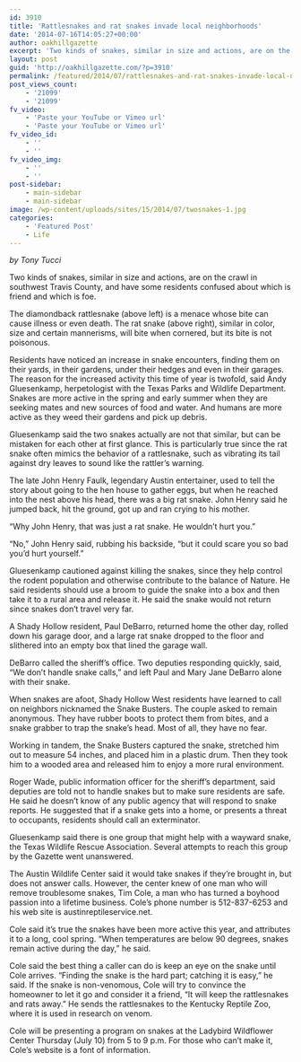 ```yaml
---
id: 3910
title: 'Rattlesnakes and rat snakes invade local neighborhoods'
date: '2014-07-16T14:05:27+00:00'
author: oakhillgazette
excerpt: 'Two kinds of snakes, similar in size and actions, are on the crawl in southwest Travis County, and have some residents confused about which is friend and which is foe. The diamondback rattlesnake is a menace whose bite can cause illness or even death. The rat snake, similar in color, size and certain mannerisms, will bite when cornered, but its bite is not poisonous.'
layout: post
guid: 'http://oakhillgazette.com/?p=3910'
permalink: /featured/2014/07/rattlesnakes-and-rat-snakes-invade-local-neighborhoods/
post_views_count:
    - '21099'
    - '21099'
fv_video:
    - 'Paste your YouTube or Vimeo url'
    - 'Paste your YouTube or Vimeo url'
fv_video_id:
    - ''
    - ''
fv_video_img:
    - ''
    - ''
post-sidebar:
    - main-sidebar
    - main-sidebar
image: /wp-content/uploads/sites/15/2014/07/twosnakes-1.jpg
categories:
    - 'Featured Post'
    - Life
---
```


*by Tony Tucci*

Two kinds of snakes, similar in size and actions, are on the crawl in southwest Travis County, and have some residents confused about which is friend and which is foe.

The diamondback rattlesnake (above left) is a menace whose bite can cause illness or even death. The rat snake (above right), similar in color, size and certain mannerisms, will bite when cornered, but its bite is not poisonous.

Residents have noticed an increase in snake encounters, finding them on their yards, in their gardens, under their hedges and even in their garages. The reason for the increased activity this time of year is twofold, said Andy Gluesenkamp, herpetologist with the Texas Parks and Wildlife Department. Snakes are more active in the spring and early summer when they are seeking mates and new sources of food and water. And humans are more active as they weed their gardens and pick up debris.

Gluesenkamp said the two snakes actually are not that similar, but can be mistaken for each other at first glance. This is particularly true since the rat snake often mimics the behavior of a rattlesnake, such as vibrating its tail against dry leaves to sound like the rattler’s warning.

The late John Henry Faulk, legendary Austin entertainer, used to tell the story about going to the hen house to gather eggs, but when he reached into the nest above his head, there was a big rat snake. John Henry said he jumped back, hit the ground, got up and ran crying to his mother.

“Why John Henry, that was just a rat snake. He wouldn’t hurt you.”

“No,” John Henry said, rubbing his backside, “but it could scare you so bad you’d hurt yourself.”

Gluesenkamp cautioned against killing the snakes, since they help control the rodent population and otherwise contribute to the balance of Nature. He said residents should use a broom to guide the snake into a box and then take it to a rural area and release it. He said the snake would not return since snakes don’t travel very far.

A Shady Hollow resident, Paul DeBarro, returned home the other day, rolled down his garage door, and a large rat snake dropped to the floor and slithered into an empty box that lined the garage wall.

DeBarro called the sheriff’s office. Two deputies responding quickly, said, “We don’t handle snake calls,” and left Paul and Mary Jane DeBarro alone with their snake.

When snakes are afoot, Shady Hollow West residents have learned to call on neighbors nicknamed the Snake Busters. The couple asked to remain anonymous. They have rubber boots to protect them from bites, and a snake grabber to trap the snake’s head. Most of all, they have no fear.

Working in tandem, the Snake Busters captured the snake, stretched him out to measure 54 inches, and placed him in a plastic drum. Then they took him to a wooded area and released him to enjoy a more rural environment.

Roger Wade, public information officer for the sheriff’s department, said deputies are told not to handle snakes but to make sure residents are safe. He said he doesn’t know of any public agency that will respond to snake reports. He suggested that if a snake gets into a home, or presents a threat to occupants, residents should call an exterminator.

Gluesenkamp said there is one group that might help with a wayward snake, the Texas Wildlife Rescue Association. Several attempts to reach this group by the Gazette went unanswered.

The Austin Wildlife Center said it would take snakes if they’re brought in, but does not answer calls. However, the center knew of one man who will remove troublesome snakes, Tim Cole, a man who has turned a boyhood passion into a lifetime business. Cole’s phone number is 512-837-6253 and his web site is austinreptileservice.net.

Cole said it’s true the snakes have been more active this year, and attributes it to a long, cool spring. “When temperatures are below 90 degrees, snakes remain active during the day,” he said.

Cole said the best thing a caller can do is keep an eye on the snake until Cole arrives. “Finding the snake is the hard part; catching it is easy,” he said. If the snake is non-venomous, Cole will try to convince the homeowner to let it go and consider it a friend, “It will keep the rattlesnakes and rats away.” He sends the rattlesnakes to the Kentucky Reptile Zoo, where it is used in research on venom.

Cole will be presenting a program on snakes at the Ladybird Wildflower Center Thursday (July 10) from 5 to 9 p.m. For those who can’t make it, Cole’s website is a font of information.